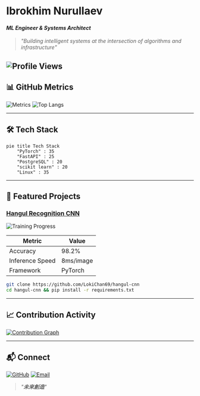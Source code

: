 # Ibrokhim Nurullaev 
#### *ML Engineer & Systems Architect*
> *"Building intelligent systems at the intersection of algorithms and infrastructure"*

![Profile Views](https://komarev.com/ghpvc/?username=LokiChan69&color=blueviolet)
---

## 📊 GitHub Metrics

![Metrics](https://github-readme-stats.vercel.app/api?username=LokiChan69&show_icons=true&theme=radical&count_private=true)
![Top Langs](https://github-readme-stats.vercel.app/api/top-langs/?username=LokiChan69&layout=compact&theme=radical)

---

## 🛠️ Tech Stack

```mermaid
pie title Tech Stack
    "PyTorch" : 35
    "FastAPI" : 25
    "PostgreSQL" : 20
    "scikit learn" : 20
    "Linux" : 35
```

---

## 🚀 Featured Projects

### [Hangul Recognition CNN](https://github.com/LokiChan69/hangul-cnn)
![Training Progress](https://raw.githubusercontent.com/LokiChan69/HangulAI_Model/main/tend.png)

| Metric          | Value       |
|-----------------|-------------|
| Accuracy        | 98.2%       |
| Inference Speed | 8ms/image   |
| Framework       | PyTorch     |

```bash
git clone https://github.com/LokiChan69/hangul-cnn
cd hangul-cnn && pip install -r requirements.txt
```

---

## 📈 Contribution Activity
[![Contribution Graph](https://ghchart.rshah.org/LokiChan69)](https://github.com/LokiChan69)

---


## 📬 Connect

[![GitHub](https://img.shields.io/badge/-@LokiChan69-181717?style=for-the-badge&logo=github)](https://github.com/LokiChan69)
[![Email](https://img.shields.io/badge/-Email%20Me-D14836?style=for-the-badge&logo=gmail)](mailto:your@email.com)

> *"**未来創造**"*
